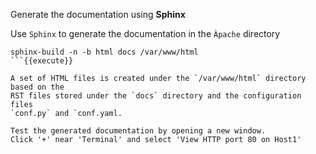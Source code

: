 Generate the documentation using **Sphinx**

Use `Sphinx` to generate the documentation in the `Àpache` directory

```
sphinx-build -n -b html docs /var/www/html 
```{{execute}}

A set of HTML files is created under the `/var/www/html` directory based on the
RST files stored under the `docs` directory and the configuration files
`conf.py` and `conf.yaml.

Test the generated documentation by opening a new window.
Click '+' near 'Terminal' and select 'View HTTP port 80 on Host1'
